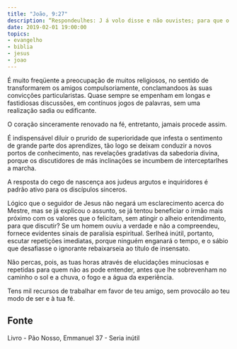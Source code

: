 ```yaml
---
title: "João, 9:27"
description: “Respondeu­lhes: J á vo­lo disse e não ouvistes; para que o quereis tornar a ouvir?”
date: 2019-02-01 19:00:00
topics: 
- evangelho
- biblia
- jesus
- joao
---
```


É muito freqüente a preocupação de muitos religiosos, no sentido de
transformarem os amigos compulsoriamente, conclamando­os às suas convicções
particularistas. Quase sempre se empenham em longas e fastidiosas discussões, em
contínuos jogos de palavras, sem uma realização sadia ou edificante.

O coração sinceramente renovado na fé, entretanto, jamais procede assim.

É indispensável diluir o prurido de superioridade que infesta o sentimento
de grande parte dos aprendizes, tão logo se deixam conduzir a novos portos de
conhecimento, nas revelações gradativas da sabedoria divina, porque os discutidores
de más inclinações se incumbem de interceptar­lhes a marcha.

A resposta do cego de nascença aos judeus argutos e inquiridores é padrão
ativo para os discípulos sinceros.

Lógico que o seguidor de Jesus não negará um esclarecimento acerca do
Mestre, mas se já explicou o assunto, se já tentou beneficiar o irmão mais próximo
com os valores que o felicitam, sem atingir o alheio entendimento, para que discutir?
Se um homem ouviu a verdade e não a compreendeu, fornece evidentes sinais de
paralisia espiritual. Ser­lhe­á inútil, portanto, escutar repetições imediatas, porque
ninguém enganará o tempo, e o sábio que desafiasse o ignorante rebaixar­se­ia ao
título de insensato.

Não percas, pois, as tuas horas através de elucidações minuciosas e
repetidas para quem não as pode entender, antes que lhe sobrevenham no caminho o
sol e a chuva, o fogo e a água da experiência.

Tens mil recursos de trabalhar em favor de teu amigo, sem provocá­lo ao
teu modo de ser e à tua fé.


## Fonte
Livro - Pão Nosso, Emmanuel
37 - Seria inútil
